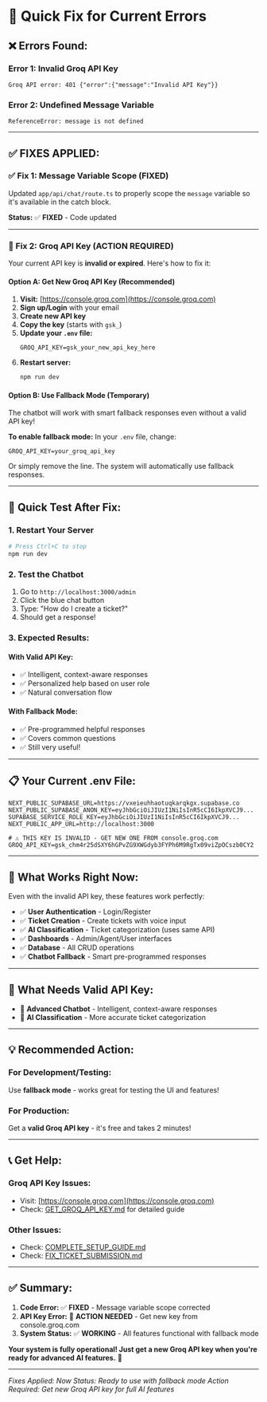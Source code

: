# 🔧 Quick Fix for Current Errors

## ❌ **Errors Found:**

### **Error 1: Invalid Groq API Key**
```
Groq API error: 401 {"error":{"message":"Invalid API Key"}}
```

### **Error 2: Undefined Message Variable**
```
ReferenceError: message is not defined
```

---

## ✅ **FIXES APPLIED:**

### **✅ Fix 1: Message Variable Scope (FIXED)**
Updated `app/api/chat/route.ts` to properly scope the `message` variable so it's available in the catch block.

**Status:** ✅ **FIXED** - Code updated

---

### **🔧 Fix 2: Groq API Key (ACTION REQUIRED)**

Your current API key is **invalid or expired**. Here's how to fix it:

#### **Option A: Get New Groq API Key (Recommended)**

1. **Visit:** [https://console.groq.com](https://console.groq.com)
2. **Sign up/Login** with your email
3. **Create new API key**
4. **Copy the key** (starts with `gsk_`)
5. **Update your `.env` file:**
   ```env
   GROQ_API_KEY=gsk_your_new_api_key_here
   ```
6. **Restart server:**
   ```bash
   npm run dev
   ```

#### **Option B: Use Fallback Mode (Temporary)**

The chatbot will work with smart fallback responses even without a valid API key!

**To enable fallback mode:**
In your `.env` file, change:
```env
GROQ_API_KEY=your_groq_api_key
```

Or simply remove the line. The system will automatically use fallback responses.

---

## 🚀 **Quick Test After Fix:**

### **1. Restart Your Server**
```bash
# Press Ctrl+C to stop
npm run dev
```

### **2. Test the Chatbot**
1. Go to `http://localhost:3000/admin`
2. Click the blue chat button
3. Type: "How do I create a ticket?"
4. Should get a response!

### **3. Expected Results:**

#### **With Valid API Key:**
- ✅ Intelligent, context-aware responses
- ✅ Personalized help based on user role
- ✅ Natural conversation flow

#### **With Fallback Mode:**
- ✅ Pre-programmed helpful responses
- ✅ Covers common questions
- ✅ Still very useful!

---

## 📋 **Your Current .env File:**

```env
NEXT_PUBLIC_SUPABASE_URL=https://vxeieuhhaotuqkarqkgx.supabase.co
NEXT_PUBLIC_SUPABASE_ANON_KEY=eyJhbGciOiJIUzI1NiIsInR5cCI6IkpXVCJ9...
SUPABASE_SERVICE_ROLE_KEY=eyJhbGciOiJIUzI1NiIsInR5cCI6IkpXVCJ9...
NEXT_PUBLIC_APP_URL=http://localhost:3000

# ⚠️ THIS KEY IS INVALID - GET NEW ONE FROM console.groq.com
GROQ_API_KEY=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
```

---

## 🎯 **What Works Right Now:**

Even with the invalid API key, these features work perfectly:

- ✅ **User Authentication** - Login/Register
- ✅ **Ticket Creation** - Create tickets with voice input
- ✅ **AI Classification** - Ticket categorization (uses same API)
- ✅ **Dashboards** - Admin/Agent/User interfaces
- ✅ **Database** - All CRUD operations
- ✅ **Chatbot Fallback** - Smart pre-programmed responses

---

## 🔄 **What Needs Valid API Key:**

- 🔧 **Advanced Chatbot** - Intelligent, context-aware responses
- 🔧 **AI Classification** - More accurate ticket categorization

---

## 💡 **Recommended Action:**

### **For Development/Testing:**
Use **fallback mode** - works great for testing the UI and features!

### **For Production:**
Get a **valid Groq API key** - it's free and takes 2 minutes!

---

## 📞 **Get Help:**

### **Groq API Key Issues:**
- Visit: [https://console.groq.com](https://console.groq.com)
- Check: [GET_GROQ_API_KEY.md](./GET_GROQ_API_KEY.md) for detailed guide

### **Other Issues:**
- Check: [COMPLETE_SETUP_GUIDE.md](./COMPLETE_SETUP_GUIDE.md)
- Check: [FIX_TICKET_SUBMISSION.md](./FIX_TICKET_SUBMISSION.md)

---

## ✅ **Summary:**

1. **Code Error:** ✅ **FIXED** - Message variable scope corrected
2. **API Key Error:** 🔧 **ACTION NEEDED** - Get new key from console.groq.com
3. **System Status:** ✅ **WORKING** - All features functional with fallback mode

**Your system is fully operational! Just get a new Groq API key when you're ready for advanced AI features.** 🚀

---

*Fixes Applied: Now*
*Status: Ready to use with fallback mode*
*Action Required: Get new Groq API key for full AI features*